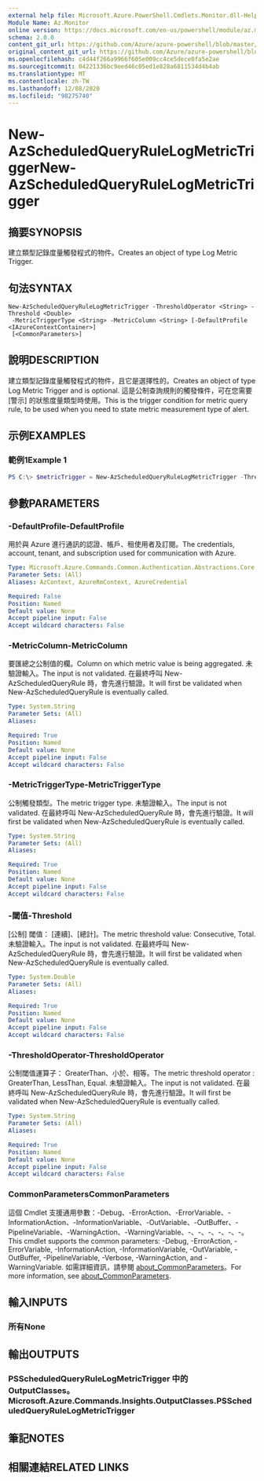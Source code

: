 ```yaml
---
external help file: Microsoft.Azure.PowerShell.Cmdlets.Monitor.dll-Help.xml
Module Name: Az.Monitor
online version: https://docs.microsoft.com/en-us/powershell/module/az.monitor/new-azscheduledqueryrulelogmetrictrigger
schema: 2.0.0
content_git_url: https://github.com/Azure/azure-powershell/blob/master/src/Monitor/Monitor/help/New-AzScheduledQueryRuleLogMetricTrigger.md
original_content_git_url: https://github.com/Azure/azure-powershell/blob/master/src/Monitor/Monitor/help/New-AzScheduledQueryRuleLogMetricTrigger.md
ms.openlocfilehash: c4d44f266a9966f605e009cc4ce5dece0fa5e2ae
ms.sourcegitcommit: 04221336bc9eed46c05ed1e828a6811534d4b4ab
ms.translationtype: MT
ms.contentlocale: zh-TW
ms.lasthandoff: 12/08/2020
ms.locfileid: "98275740"
---
```

# <span data-ttu-id="bb013-101">New-AzScheduledQueryRuleLogMetricTrigger</span><span class="sxs-lookup"><span data-stu-id="bb013-101">New-AzScheduledQueryRuleLogMetricTrigger</span></span>

## <span data-ttu-id="bb013-102">摘要</span><span class="sxs-lookup"><span data-stu-id="bb013-102">SYNOPSIS</span></span>
<span data-ttu-id="bb013-103">建立類型記錄度量觸發程式的物件。</span><span class="sxs-lookup"><span data-stu-id="bb013-103">Creates an object of type Log Metric Trigger.</span></span>

## <span data-ttu-id="bb013-104">句法</span><span class="sxs-lookup"><span data-stu-id="bb013-104">SYNTAX</span></span>

```
New-AzScheduledQueryRuleLogMetricTrigger -ThresholdOperator <String> -Threshold <Double>
 -MetricTriggerType <String> -MetricColumn <String> [-DefaultProfile <IAzureContextContainer>]
 [<CommonParameters>]
```

## <span data-ttu-id="bb013-105">說明</span><span class="sxs-lookup"><span data-stu-id="bb013-105">DESCRIPTION</span></span>
<span data-ttu-id="bb013-106">建立類型記錄度量觸發程式的物件，且它是選擇性的。</span><span class="sxs-lookup"><span data-stu-id="bb013-106">Creates an object of type Log Metric Trigger and is optional.</span></span>
<span data-ttu-id="bb013-107">這是公制查詢規則的觸發條件，可在您需要 [警示] 的狀態度量類型時使用。</span><span class="sxs-lookup"><span data-stu-id="bb013-107">This is the trigger condition for metric query rule, to be used when you need to state metric measurement type of alert.</span></span>

## <span data-ttu-id="bb013-108">示例</span><span class="sxs-lookup"><span data-stu-id="bb013-108">EXAMPLES</span></span>

### <span data-ttu-id="bb013-109">範例1</span><span class="sxs-lookup"><span data-stu-id="bb013-109">Example 1</span></span>
```powershell
PS C:\> $metricTrigger = New-AzScheduledQueryRuleLogMetricTrigger -ThresholdOperator "GreaterThan" -Threshold 5 -MetricTriggerType "Consecutive" -MetricColumn "Computer"
```

## <span data-ttu-id="bb013-110">參數</span><span class="sxs-lookup"><span data-stu-id="bb013-110">PARAMETERS</span></span>

### <span data-ttu-id="bb013-111">-DefaultProfile</span><span class="sxs-lookup"><span data-stu-id="bb013-111">-DefaultProfile</span></span>
<span data-ttu-id="bb013-112">用於與 Azure 進行通訊的認證、帳戶、租使用者及訂閱。</span><span class="sxs-lookup"><span data-stu-id="bb013-112">The credentials, account, tenant, and subscription used for communication with Azure.</span></span>

```yaml
Type: Microsoft.Azure.Commands.Common.Authentication.Abstractions.Core.IAzureContextContainer
Parameter Sets: (All)
Aliases: AzContext, AzureRmContext, AzureCredential

Required: False
Position: Named
Default value: None
Accept pipeline input: False
Accept wildcard characters: False
```

### <span data-ttu-id="bb013-113">-MetricColumn</span><span class="sxs-lookup"><span data-stu-id="bb013-113">-MetricColumn</span></span>
<span data-ttu-id="bb013-114">要匯總之公制值的欄。</span><span class="sxs-lookup"><span data-stu-id="bb013-114">Column on which metric value is being aggregated.</span></span>
<span data-ttu-id="bb013-115">未驗證輸入。</span><span class="sxs-lookup"><span data-stu-id="bb013-115">The input is not validated.</span></span> <span data-ttu-id="bb013-116">在最終呼叫 New-AzScheduledQueryRule 時，會先進行驗證。</span><span class="sxs-lookup"><span data-stu-id="bb013-116">It will first be validated when New-AzScheduledQueryRule is eventually called.</span></span>

```yaml
Type: System.String
Parameter Sets: (All)
Aliases:

Required: True
Position: Named
Default value: None
Accept pipeline input: False
Accept wildcard characters: False
```

### <span data-ttu-id="bb013-117">-MetricTriggerType</span><span class="sxs-lookup"><span data-stu-id="bb013-117">-MetricTriggerType</span></span>
<span data-ttu-id="bb013-118">公制觸發類型。</span><span class="sxs-lookup"><span data-stu-id="bb013-118">The metric trigger type.</span></span>
<span data-ttu-id="bb013-119">未驗證輸入。</span><span class="sxs-lookup"><span data-stu-id="bb013-119">The input is not validated.</span></span> <span data-ttu-id="bb013-120">在最終呼叫 New-AzScheduledQueryRule 時，會先進行驗證。</span><span class="sxs-lookup"><span data-stu-id="bb013-120">It will first be validated when New-AzScheduledQueryRule is eventually called.</span></span>

```yaml
Type: System.String
Parameter Sets: (All)
Aliases:

Required: True
Position: Named
Default value: None
Accept pipeline input: False
Accept wildcard characters: False
```

### <span data-ttu-id="bb013-121">-閾值</span><span class="sxs-lookup"><span data-stu-id="bb013-121">-Threshold</span></span>
<span data-ttu-id="bb013-122">[公制] 閾值： [連續]、[總計]。</span><span class="sxs-lookup"><span data-stu-id="bb013-122">The metric threshold value: Consecutive, Total.</span></span>
<span data-ttu-id="bb013-123">未驗證輸入。</span><span class="sxs-lookup"><span data-stu-id="bb013-123">The input is not validated.</span></span> <span data-ttu-id="bb013-124">在最終呼叫 New-AzScheduledQueryRule 時，會先進行驗證。</span><span class="sxs-lookup"><span data-stu-id="bb013-124">It will first be validated when New-AzScheduledQueryRule is eventually called.</span></span>

```yaml
Type: System.Double
Parameter Sets: (All)
Aliases:

Required: True
Position: Named
Default value: None
Accept pipeline input: False
Accept wildcard characters: False
```

### <span data-ttu-id="bb013-125">-ThresholdOperator</span><span class="sxs-lookup"><span data-stu-id="bb013-125">-ThresholdOperator</span></span>
<span data-ttu-id="bb013-126">公制閾值運算子： GreaterThan、小於、相等。</span><span class="sxs-lookup"><span data-stu-id="bb013-126">The metric threshold operator : GreaterThan, LessThan, Equal.</span></span>
<span data-ttu-id="bb013-127">未驗證輸入。</span><span class="sxs-lookup"><span data-stu-id="bb013-127">The input is not validated.</span></span> <span data-ttu-id="bb013-128">在最終呼叫 New-AzScheduledQueryRule 時，會先進行驗證。</span><span class="sxs-lookup"><span data-stu-id="bb013-128">It will first be validated when New-AzScheduledQueryRule is eventually called.</span></span>

```yaml
Type: System.String
Parameter Sets: (All)
Aliases:

Required: True
Position: Named
Default value: None
Accept pipeline input: False
Accept wildcard characters: False
```

### <span data-ttu-id="bb013-129">CommonParameters</span><span class="sxs-lookup"><span data-stu-id="bb013-129">CommonParameters</span></span>
<span data-ttu-id="bb013-130">這個 Cmdlet 支援通用參數：-Debug、-ErrorAction、-ErrorVariable、-InformationAction、-InformationVariable、-OutVariable、-OutBuffer、-PipelineVariable、-WarningAction、-WarningVariable、-、-、-、-、-、-。</span><span class="sxs-lookup"><span data-stu-id="bb013-130">This cmdlet supports the common parameters: -Debug, -ErrorAction, -ErrorVariable, -InformationAction, -InformationVariable, -OutVariable, -OutBuffer, -PipelineVariable, -Verbose, -WarningAction, and -WarningVariable.</span></span> <span data-ttu-id="bb013-131">如需詳細資訊，請參閱 [about_CommonParameters](http://go.microsoft.com/fwlink/?LinkID=113216)。</span><span class="sxs-lookup"><span data-stu-id="bb013-131">For more information, see [about_CommonParameters](http://go.microsoft.com/fwlink/?LinkID=113216).</span></span>

## <span data-ttu-id="bb013-132">輸入</span><span class="sxs-lookup"><span data-stu-id="bb013-132">INPUTS</span></span>

### <span data-ttu-id="bb013-133">所有</span><span class="sxs-lookup"><span data-stu-id="bb013-133">None</span></span>

## <span data-ttu-id="bb013-134">輸出</span><span class="sxs-lookup"><span data-stu-id="bb013-134">OUTPUTS</span></span>

### <span data-ttu-id="bb013-135">PSScheduledQueryRuleLogMetricTrigger 中的 OutputClasses。</span><span class="sxs-lookup"><span data-stu-id="bb013-135">Microsoft.Azure.Commands.Insights.OutputClasses.PSScheduledQueryRuleLogMetricTrigger</span></span>

## <span data-ttu-id="bb013-136">筆記</span><span class="sxs-lookup"><span data-stu-id="bb013-136">NOTES</span></span>

## <span data-ttu-id="bb013-137">相關連結</span><span class="sxs-lookup"><span data-stu-id="bb013-137">RELATED LINKS</span></span>
